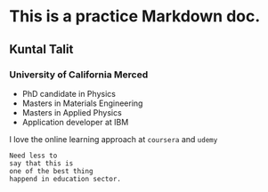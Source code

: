 # This is a practice Markdown doc.

## Kuntal Talit
### University of California Merced

- PhD candidate in Physics
- Masters in Materials Engineering
- Masters in Applied Physics
- Application developer at IBM


I love the online learning approach at `coursera` and `udemy`

```
Need less to
say that this is 
one of the best thing 
happend in education sector.
```


